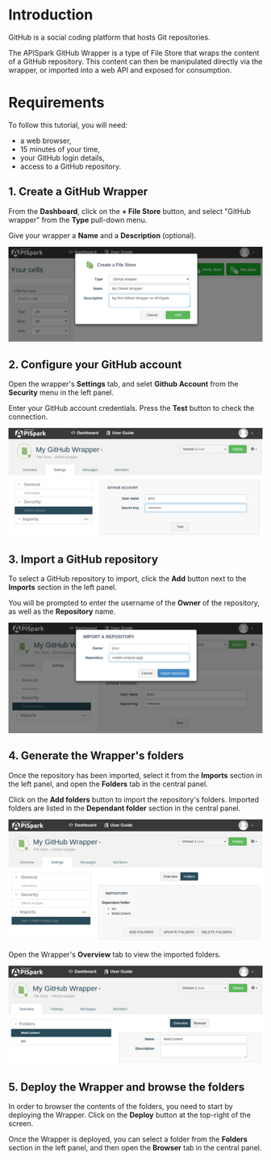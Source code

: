 
# Introduction

GitHub is a social coding platform that hosts Git repositories.

The APISpark GitHub Wrapper is a type of File Store that wraps the content of a GitHub repository. This content can then be manipulated directly via the wrapper, or imported into a web API and exposed for consumption.

# Requirements

To follow this tutorial, you will need:

*   a web browser,
*   15 minutes of your time,
*   your GitHub login details,
*   access to a GitHub repository.

## 1. Create a GitHub Wrapper

From the **Dashboard**, click on the **+ File Store** button, and select "GitHub wrapper" from the **Type** pull-down menu.

Give your wrapper a **Name** and a **Description** (optional).

![Create a GitHub Wrapper](images/create-github-wrapper.png "Create a GitHub Wrapper")

## 2. Configure your GitHub account

Open the wrapper's **Settings** tab, and selet **Github Account** from the **Security** menu in the left panel.

Enter your GitHub account credentials. Press the **Test** button to check the connection.

![Setup GitHub account](images/github-account.png "Setup your GitHub account")

## 3. Import a GitHub repository

To select a GitHub repository to import, click the **Add** button next to the **Imports** section in the left panel.

You will be prompted to enter the username of the **Owner** of the repository, as well as the **Repository** name.

![Add a GitHub repo](images/import-github-repo.png "Add a GitHub repository")

## 4. Generate the Wrapper's folders

Once the repository has been imported, select it from the **Imports** section in the left panel, and open the **Folders** tab in the central panel.

Click on the **Add folders** button to import the repository's folders. Imported folders are listed in the **Dependant folder** section in the central panel.

![Add GitHub folders](images/add-github-folders.png "Add GitHub folders")

Open the Wrapper's **Overview** tab to view the imported folders.

![GitHub folders overview](images/github-folders-overview.png "GitHub folders overview")

## 5. Deploy the Wrapper and browse the folders

In order to browser the contents of the folders, you need to start by deploying the Wrapper. Click on the **Deploy** button at the top-right of the screen.

Once the Wrapper is deployed, you can select a folder from the **Folders** section in the left panel, and then open the **Browser** tab in the central panel.

<!--
![GitHub folder browser](images/github-folder-browser.png "GitHub folder browser")
-->
